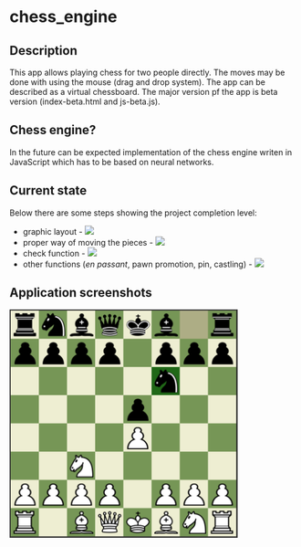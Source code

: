 # chess_engine

## Description
This app allows playing chess for two people directly. The moves may be done with using the mouse (drag and drop system). The app can be described as a virtual chessboard.
The major version pf the app is beta version (index-beta.html and js-beta.js).

## Chess engine?
In the future can be expected implementation of the chess engine writen in JavaScript which has to be based on neural networks.

## Current state
Below there are some steps showing the project completion level:
- graphic layout - <img src="https://github.com/ukasz1/useful_files/blob/main/done.svg"></img>
- proper way of moving the pieces - <img src="https://github.com/ukasz1/useful_files/blob/main/done.svg"></img>
- check function - <img src="https://github.com/ukasz1/useful_files/blob/main/needed.svg"></img>
- other functions (<i>en passant</i>, pawn promotion, pin, castling) - <img src="https://github.com/ukasz1/useful_files/blob/main/needed.svg"></img>

## Application screenshots
<div>
  <img src="/Screenshots/szachownica_2.PNG" width="400px"></img>
</div>
